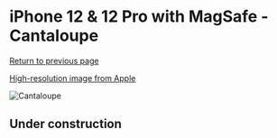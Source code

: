 # iPhone 12 & 12 Pro with MagSafe - Cantaloupe

[Return to previous page](/iphone_12)

[High-resolution image from Apple](https://store.storeimages.cdn-apple.com/8756/as-images.apple.com/is/MK023?wid=4500&hei=4500&fmt=png)

<div style="width: 500px"><img src="/almost_uncompressed/MK023.webp" alt="Cantaloupe"></div>

## Under construction
